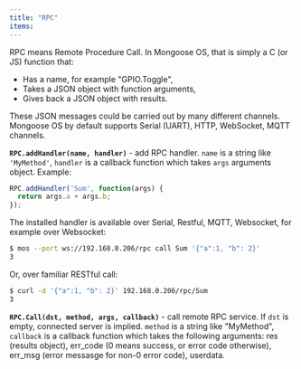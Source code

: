 ```yaml
---
title: "RPC"
items:
---
```


 RPC means Remote Procedure Call. In Mongoose OS, that is simply a C
 (or JS) function that:

 - Has a name, for example "GPIO.Toggle",
 - Takes a JSON object with function arguments,
 - Gives back a JSON object with results.


 These JSON messages could be carried out by many different channels.
 Mongoose OS by default supports Serial (UART), HTTP, WebSocket, MQTT channels.



 **`RPC.addHandler(name, handler)`** -
 add RPC handler. `name` is a string like `'MyMethod'`, `handler`
 is a callback function which takes `args` arguments object. Example:
 ```javascript
 RPC.addHandler('Sum', function(args) {
   return args.a + args.b;
 });
 ```
 The installed handler is available over Serial, Restful, MQTT, Websocket,
 for example over Websocket:
 ```bash
 $ mos --port ws://192.168.0.206/rpc call Sum '{"a":1, "b": 2}'
 3
 ```
 Or, over familiar RESTful call:
 ```bash
 $ curl -d '{"a":1, "b": 2}' 192.168.0.206/rpc/Sum
 3
 ```



 **`RPC.Call(dst, method, args, callback)`** - call remote RPC service.
 If `dst` is empty, connected server is implied. `method` is a string
 like "MyMethod", `callback` is a callback function which takes the following
 arguments: res (results object), err_code (0 means success, or error code
 otherwise), err_msg (error messasge for non-0 error code), userdata.

